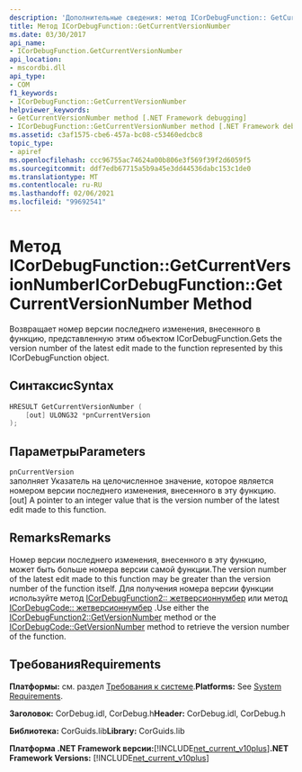 ```yaml
---
description: 'Дополнительные сведения: метод ICorDebugFunction:: GetCurrentVersionNumber'
title: Метод ICorDebugFunction::GetCurrentVersionNumber
ms.date: 03/30/2017
api_name:
- ICorDebugFunction.GetCurrentVersionNumber
api_location:
- mscordbi.dll
api_type:
- COM
f1_keywords:
- ICorDebugFunction::GetCurrentVersionNumber
helpviewer_keywords:
- GetCurrentVersionNumber method [.NET Framework debugging]
- ICorDebugFunction::GetCurrentVersionNumber method [.NET Framework debugging]
ms.assetid: c3af1575-cbe6-457a-bc08-c53460edcbc8
topic_type:
- apiref
ms.openlocfilehash: ccc96755ac74624a00b806e3f569f39f2d6059f5
ms.sourcegitcommit: ddf7edb67715a5b9a45e3dd44536dabc153c1de0
ms.translationtype: MT
ms.contentlocale: ru-RU
ms.lasthandoff: 02/06/2021
ms.locfileid: "99692541"
---
```

# <a name="icordebugfunctiongetcurrentversionnumber-method"></a><span data-ttu-id="5431a-103">Метод ICorDebugFunction::GetCurrentVersionNumber</span><span class="sxs-lookup"><span data-stu-id="5431a-103">ICorDebugFunction::GetCurrentVersionNumber Method</span></span>

<span data-ttu-id="5431a-104">Возвращает номер версии последнего изменения, внесенного в функцию, представленную этим объектом ICorDebugFunction.</span><span class="sxs-lookup"><span data-stu-id="5431a-104">Gets the version number of the latest edit made to the function represented by this ICorDebugFunction object.</span></span>  
  
## <a name="syntax"></a><span data-ttu-id="5431a-105">Синтаксис</span><span class="sxs-lookup"><span data-stu-id="5431a-105">Syntax</span></span>  
  
```cpp  
HRESULT GetCurrentVersionNumber (  
    [out] ULONG32 *pnCurrentVersion  
);  
```  
  
## <a name="parameters"></a><span data-ttu-id="5431a-106">Параметры</span><span class="sxs-lookup"><span data-stu-id="5431a-106">Parameters</span></span>  

 `pnCurrentVersion`  
 <span data-ttu-id="5431a-107">заполняет Указатель на целочисленное значение, которое является номером версии последнего изменения, внесенного в эту функцию.</span><span class="sxs-lookup"><span data-stu-id="5431a-107">[out] A pointer to an integer value that is the version number of the latest edit made to this function.</span></span>  
  
## <a name="remarks"></a><span data-ttu-id="5431a-108">Remarks</span><span class="sxs-lookup"><span data-stu-id="5431a-108">Remarks</span></span>  

 <span data-ttu-id="5431a-109">Номер версии последнего изменения, внесенного в эту функцию, может быть больше номера версии самой функции.</span><span class="sxs-lookup"><span data-stu-id="5431a-109">The version number of the latest edit made to this function may be greater than the version number of the function itself.</span></span> <span data-ttu-id="5431a-110">Для получения номера версии функции используйте метод [ICorDebugFunction2:: жетверсионнумбер](icordebugfunction2-getversionnumber-method.md) или метод [ICorDebugCode:: жетверсионнумбер](icordebugcode-getversionnumber-method.md) .</span><span class="sxs-lookup"><span data-stu-id="5431a-110">Use either the [ICorDebugFunction2::GetVersionNumber](icordebugfunction2-getversionnumber-method.md) method or the [ICorDebugCode::GetVersionNumber](icordebugcode-getversionnumber-method.md) method to retrieve the version number of the function.</span></span>  
  
## <a name="requirements"></a><span data-ttu-id="5431a-111">Требования</span><span class="sxs-lookup"><span data-stu-id="5431a-111">Requirements</span></span>  

 <span data-ttu-id="5431a-112">**Платформы:** см. раздел [Требования к системе](../../get-started/system-requirements.md).</span><span class="sxs-lookup"><span data-stu-id="5431a-112">**Platforms:** See [System Requirements](../../get-started/system-requirements.md).</span></span>  
  
 <span data-ttu-id="5431a-113">**Заголовок:** CorDebug.idl, CorDebug.h</span><span class="sxs-lookup"><span data-stu-id="5431a-113">**Header:** CorDebug.idl, CorDebug.h</span></span>  
  
 <span data-ttu-id="5431a-114">**Библиотека:** CorGuids.lib</span><span class="sxs-lookup"><span data-stu-id="5431a-114">**Library:** CorGuids.lib</span></span>  
  
 <span data-ttu-id="5431a-115">**Платформа .NET Framework версии:**[!INCLUDE[net_current_v10plus](../../../../includes/net-current-v10plus-md.md)]</span><span class="sxs-lookup"><span data-stu-id="5431a-115">**.NET Framework Versions:** [!INCLUDE[net_current_v10plus](../../../../includes/net-current-v10plus-md.md)]</span></span>
